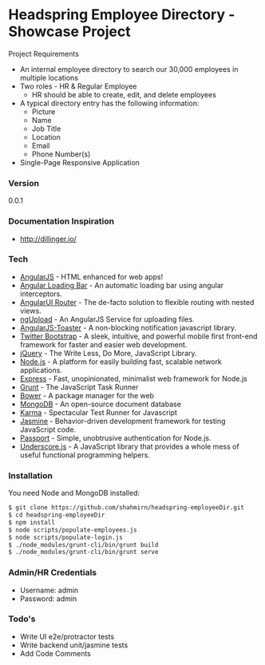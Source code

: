 # Headspring Employee Directory - Showcase Project

Project Requirements
- An internal employee directory to search our 30,000 employees in multiple locations
- Two roles - HR & Regular Employee
  - HR should be able to create, edit, and delete employees
- A typical directory entry has the following information:
  - Picture
  - Name
  - Job Title
  - Location
  - Email
  - Phone Number(s)
- Single-Page Responsive Application

### Version
0.0.1

### Documentation Inspiration
- http://dillinger.io/

### Tech

* [AngularJS] - HTML enhanced for web apps!
* [Angular Loading Bar] - An automatic loading bar using angular interceptors.
* [AngularUI Router] - The de-facto solution to flexible routing with nested views.
* [ngUpload] - An AngularJS Service for uploading files.
* [AngularJS-Toaster] - A non-blocking notification javascript library.
* [Twitter Bootstrap] - A sleek, intuitive, and powerful mobile first front-end framework for faster and easier web development.
* [jQuery] - The Write Less, Do More, JavaScript Library.
* [Node.js] - A platform for easily building fast, scalable network applications.
* [Express] - Fast, unopinionated, minimalist web framework for Node.js
* [Grunt] - The JavaScript Task Runner
* [Bower] - A package manager for the web
* [MongoDB] - An open-source document database
* [Karma] - Spectacular Test Runner for Javascript
* [Jasmine] - Behavior-driven development framework for testing JavaScript code.
* [Passport] - Simple, unobtrusive authentication for Node.js.
* [Underscore.js] - A JavaScript library that provides a whole mess of useful functional programming helpers.

### Installation

You need Node and MongoDB installed:

```sh
$ git clone https://github.com/shahmirn/headspring-employeeDir.git
$ cd headspring-employeeDir
$ npm install
$ node scripts/populate-employees.js
$ node scripts/populate-login.js
$ ./node_modules/grunt-cli/bin/grunt build
$ ./node_modules/grunt-cli/bin/grunt serve
```

### Admin/HR Credentials
- Username: admin
- Password: admin

### Todo's

 - Write UI e2e/protractor tests
 - Write backend unit/jasmine tests
 - Add Code Comments
 
[AngularJS]:http://angularjs.org
[Angular UI Grid]:http://ui-grid.info/
[Angular Loading Bar]:http://chieffancypants.github.io/angular-loading-bar/
[AngularUI Router]:https://github.com/angular-ui/ui-router
[ngUpload]:http://twilson63.github.io/ngUpload/
[AngularJS-Toaster]:https://github.com/jirikavi/AngularJS-Toaster
[jQuery]:http://jquery.com
[Twitter Bootstrap]:http://twitter.github.com/bootstrap/
[Node.js]:http://nodejs.org
[Express]:http://expressjs.com
[Grunt]:http://gruntjs.com/
[Bower]:http://bower.io/
[MongoDB]:http://www.mongodb.org/
[Karma]:http://karma-runner.github.io/
[Jasmine]:http://jasmine.github.io/
[Passport]:http://passportjs.org/
[Underscore.js]:http://underscorejs.org/
